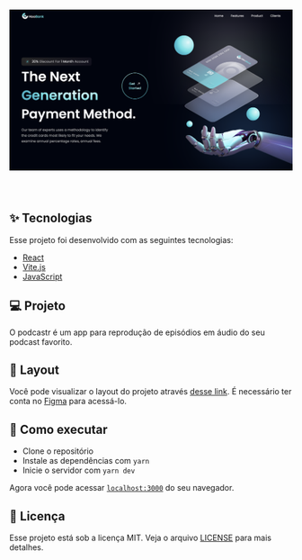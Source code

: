 <h1 align="center">
  <img alt="" title="podcastr" src=".github/bank.png" />
</h1>


<br>

## ✨ Tecnologias

Esse projeto foi desenvolvido com as seguintes tecnologias:

- [React](https://reactjs.org)
- [Vite.js](https://vitejs.dev/)
- [JavaScript](https://www.javascript.com/)

## 💻 Projeto

O podcastr é um app para reprodução de episódios em áudio do seu podcast favorito.

## 🔖 Layout

Você pode visualizar o layout do projeto através [desse link](https://www.figma.com/file/bUGIPys15E78w9bs1l4tgS/HooBank?node-id=0%3A1). É necessário ter conta no [Figma](http://figma.com/) para acessá-lo.

## 🚀 Como executar

- Clone o repositório
- Instale as dependências com `yarn`
- Inicie o servidor com `yarn dev`

Agora você pode acessar [`localhost:3000`](http://localhost:3000) do seu navegador.

## 📄 Licença

Esse projeto está sob a licença MIT. Veja o arquivo [LICENSE](LICENSE.md) para mais detalhes.
